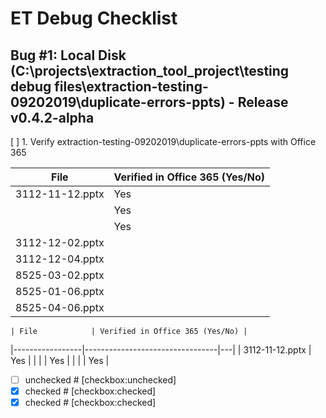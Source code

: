 # ET Debug Checklist

## Bug #1: Local Disk (C:\projects\extraction_tool_project\testing debug files\extraction-testing-09202019\duplicate-errors-ppts) - Release v0.4.2-alpha  

  [ ] 1. Verify extraction-testing-09202019\duplicate-errors-ppts with Office 365
    
|File               | Verified in Office 365 (Yes/No)
|-------------------|---------------------------------|
|3112-11-12.pptx    | Yes                             |
|                   | Yes                             |
|                   | Yes                             |
|3112-12-02.pptx    |                                 |
|3112-12-04.pptx    |                                 |
|8525-03-02.pptx    |                                 |
|8525-01-06.pptx    |                                 |
|8525-04-06.pptx    |                                 |

    | File            | Verified in Office 365 (Yes/No) |
|-----------------|---------------------------------|---|
| 3112-11-12.pptx | Yes                             |   |
|                 | Yes                             |   |
|                 | Yes                             |   


* [ ] unchecked # [checkbox:unchecked]
* [x] checked   # [checkbox:checked]
* [X] checked   # [checkbox:checked]